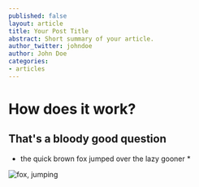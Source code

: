 ```yaml
---
published: false
layout: article
title: Your Post Title
abstract: Short summary of your article.
author_twitter: johndoe
author: John Doe
categories:
- articles
---
```


# How does it work?
## That's a bloody good question

* the quick brown fox jumped over the lazy gooner *

![fox, jumping](/assets/images/logo.png)